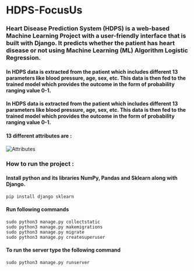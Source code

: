 # HDPS-FocusUs
### Heart Disease Prediction System (HDPS) is a web-based Machine Learning Project with a user-friendly interface that is built with Django. It predicts whether the patient has heart disease or not using Machine Learning (ML) Algorithm Logistic Regression. 

#### In HDPS data is extracted from the patient which includes different 13 parameters like blood pressure, age, sex, etc. This data is then fed to the trained model which provides the outcome in the form of probability ranging value 0-1.

####  In HDPS data is extracted from the patient which includes different 13 parameters like blood pressure, age, sex, etc. This data is then fed to the trained model which provides the outcome in the form of probability ranging value 0-1.

#### 13 different attributes are :
![Attributes](https://focusustech.com/media/tinymce/13-attributes-of-hdps.jpg)

### How to run the project :
#### Install python and its libraries NumPy, Pandas and Sklearn along with Django. 
```
pip install django sklearn
```
#### Run following commands
```
sudo python3 manage.py collectstatic
sudo python3 manage.py makemigrations 
sudo python3 manage.py migrate
sudo python3 manage.py createsuperuser
```
#### To run the server type the following command
    sudo python3 manage.py runserver

